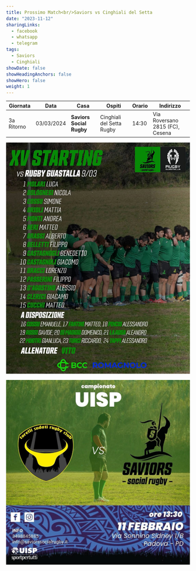 ```yaml
---
title: Prossimo Match<br/>Saviors vs Cinghiali del Setta
date: "2023-11-12"
sharingLinks:
  - facebook
  - whatsapp
  - telegram
tags:
  - Saviors
  - Cinghiali
showDate: false
showHeadingAnchors: false
showHero: false
weight: 1
---
```


| Giornata   | Data       | Casa                     | Ospiti                    | Orario | Indirizzo                       |
| ---------- | ---------- | ------------------------ | ------------------------- | ------ | ------------------------------- |
| 3a Ritorno | 03/03/2024 | **Saviors Social Rugby** | Cinghiali del Setta Rugby | 14:30  | Via Roversano 2815 (FC), Cesena |

![](./team.jpg)

![](./featured.jpg)
